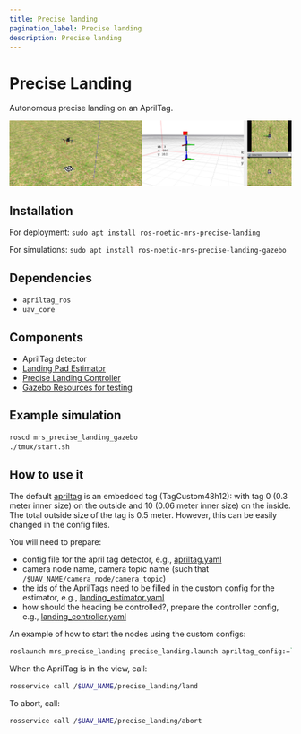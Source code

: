 ```yaml
---
title: Precise landing
pagination_label: Precise landing
description: Precise landing
---
```


# Precise Landing

Autonomous precise landing on an AprilTag.

![](./fig/precise_landing.jpg)

## Installation

For deployment:
`sudo apt install ros-noetic-mrs-precise-landing`

For simulations:
`sudo apt install ros-noetic-mrs-precise-landing-gazebo`

## Dependencies

* `apriltag_ros`
* `uav_core`

## Components

* AprilTag detector
* [Landing Pad Estimator](https://github.com/ctu-mrs/mrs_precise_landing/tree/master/ros_packages/mrs_landing_pad_estimation)
* [Precise Landing Controller](https://github.com/ctu-mrs/mrs_precise_landing/tree/master/ros_packages/mrs_precise_landing)
* [Gazebo Resources for testing](https://github.com/ctu-mrs/mrs_precise_landing/tree/master/ros_packages/mrs_precise_landing_gazebo)

## Example simulation

```bash
roscd mrs_precise_landing_gazebo
./tmux/start.sh
```

## How to use it

The default [apriltag](https://github.com/ctu-mrs/mrs_precise_landing/tree/master/ros_packages/mrs_precise_landing_gazebo/models/Apriltag_recursive1/materials/textures/atag_rec1.png) is an embedded tag (TagCustom48h12): with tag 0 (0.3 meter inner size) on the outside and 10 (0.06 meter inner size) on the inside.
The total outside size of the tag is 0.5 meter.
However, this can be easily changed in the config files.

You will need to prepare:

* config file for the april tag detector, e.g., [apriltag.yaml](https://github.com/ctu-mrs/mrs_precise_landing/tree/master/ros_packages/mrs_precise_landing_gazebo/tmux/config/apriltag.yaml)
* camera node name, camera topic name (such that `/$UAV_NAME/camera_node/camera_topic`)
* the ids of the AprilTags need to be filled in the custom config for the estimator, e.g., [landing_estimator.yaml](https://github.com/ctu-mrs/mrs_precise_landing/tree/master/ros_packages/mrs_precise_landing_gazebo/tmux/config/landing_estimator.yaml)
* how should the heading be controlled?, prepare the controller config, e.g., [landing_controller.yaml](https://github.com/ctu-mrs/mrs_precise_landing/tree/master/ros_packages/mrs_precise_landing_gazebo/tmux/config/landing_controller.yaml)

An example of how to start the nodes using the custom configs:
```bash
roslaunch mrs_precise_landing precise_landing.launch apriltag_config:=`rospack find mrs_landing_pad_estimation`/config/apriltag_recursive.yaml camera_node:=bluefox_optflow image_topic:=image_raw estimator_config:=<landing_estimator> controller_config:=<landing_controller>
```

When the AprilTag is in the view, call:
```bash
rosservice call /$UAV_NAME/precise_landing/land
```

To abort, call:
```bash
rosservice call /$UAV_NAME/precise_landing/abort
```
